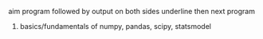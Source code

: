 aim
program followed by output on both sides
underline then next program

1. basics/fundamentals of numpy, pandas, scipy, statsmodel